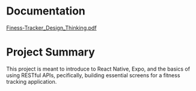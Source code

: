 # Documentation

[Finess-Tracker_Design_Thinking.pdf](Documentation/Finess-Tracker_Design_Thinking.pdf)

# Project Summary

This project is meant to introduce to React Native, Expo, and the basics of using RESTful APIs, pecifically, building essential screens for a fitness tracking application.